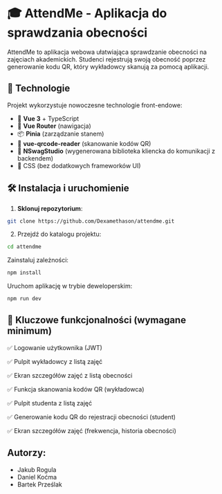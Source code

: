 # 🎓 AttendMe - Aplikacja do sprawdzania obecności

AttendMe to aplikacja webowa ułatwiająca sprawdzanie obecności na zajęciach akademickich. Studenci rejestrują swoją obecność poprzez generowanie kodu QR, który wykładowcy skanują za pomocą aplikacji.

## 🚀 Technologie
Projekt wykorzystuje nowoczesne technologie front-endowe:
- 🌟 **Vue 3** + TypeScript
- 🔀 **Vue Router** (nawigacja)
- 📦 **Pinia** (zarządzanie stanem)
- 📸 **vue-qrcode-reader** (skanowanie kodów QR)
- 🔗 **NSwagStudio** (wygenerowana biblioteka kliencka do komunikacji z backendem)
- 🎨 CSS (bez dodatkowych frameworków UI)

## 🛠️ Instalacja i uruchomienie
1. **Sklonuj repozytorium**:
 ```sh
git clone https://github.com/Dexamethason/attendme.git
```
2. Przejdź do katalogu projektu:
```sh
cd attendme
```

Zainstaluj zależności:
```sh
npm install
```
Uruchom aplikację w trybie deweloperskim:
```sh
npm run dev
```

## 📌 Kluczowe funkcjonalności (wymagane minimum)
✅ Logowanie użytkownika (JWT)

✅ Pulpit wykładowcy z listą zajęć

✅ Ekran szczegółów zajęć z listą obecności

✅ Funkcja skanowania kodów QR (wykładowca)

✅ Pulpit studenta z listą zajęć

✅ Generowanie kodu QR do rejestracji obecności (student)

✅ Ekran szczegółów zajęć (frekwencja, historia obecności)

## Autorzy:
- Jakub Rogula
- Daniel Koćma
- Bartek Prześlak

